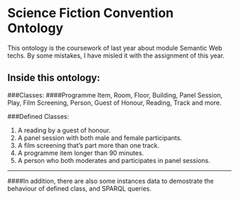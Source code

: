 # Science Fiction Convention Ontology
This ontology is the coursework of last year about module Semantic Web techs.
By some mistakes, I have misled it with the assignment of this year. 
## Inside this ontology:

###Classes:
####Programme Item, Room, Floor, Building, Panel Session, Play, Film Screening, Person,  Guest of Honour, Reading, Track and more.

###Defined Classes:
1. A reading by a guest of honour. 
2. A panel session with both male and female participants.
3. A film screening that’s part more than one track. 
4. A programme item longer than 90 minutes. 
5. A person who both moderates and participates in panel sessions. 
-------
####In addition, there are also some instances data to demostrate the behaviour of defined class, and SPARQL queries.